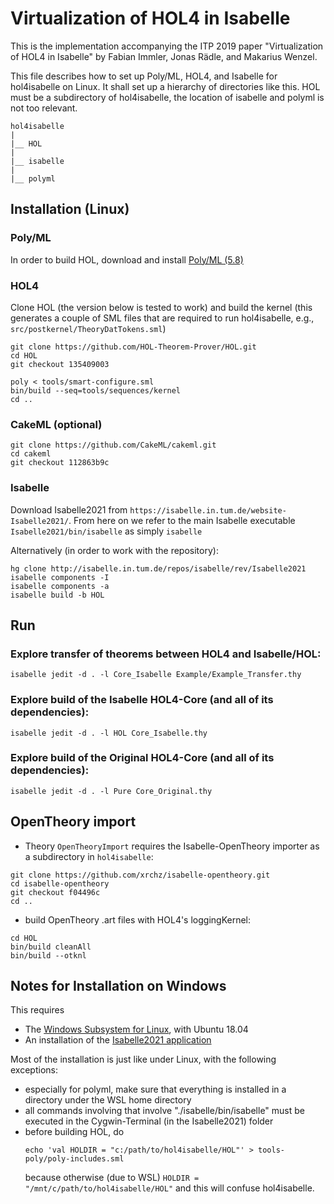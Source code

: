 # Virtualization of HOL4 in Isabelle

This is the implementation accompanying the ITP 2019 paper "Virtualization of HOL4 in Isabelle" by Fabian Immler, Jonas
Rädle, and Makarius Wenzel.

This file describes how to set up Poly/ML, HOL4, and Isabelle for hol4isabelle on Linux.
It shall set up a hierarchy of directories like this.
HOL must be a subdirectory of hol4isabelle, the location of isabelle and polyml is not too relevant.
```
hol4isabelle
|
|__ HOL
|
|__ isabelle
|
|__ polyml
```

## Installation (Linux)

### Poly/ML

In order to build HOL, download and install [Poly/ML (5.8)](https://polyml.org/download.html)


### HOL4
Clone HOL (the version below is tested to work) and build the kernel
(this generates a couple of SML files that are required to run hol4isabelle,
e.g., `src/postkernel/TheoryDatTokens.sml`)

```
git clone https://github.com/HOL-Theorem-Prover/HOL.git
cd HOL
git checkout 135409003

poly < tools/smart-configure.sml
bin/build --seq=tools/sequences/kernel
cd ..
```

### CakeML (optional)
```
git clone https://github.com/CakeML/cakeml.git
cd cakeml
git checkout 112863b9c 
```


### Isabelle

Download Isabelle2021 from ``https://isabelle.in.tum.de/website-Isabelle2021/``.
From here on we refer to the main Isabelle executable `Isabelle2021/bin/isabelle` as simply `isabelle`

Alternatively (in order to work with the repository):
```
hg clone http://isabelle.in.tum.de/repos/isabelle/rev/Isabelle2021
isabelle components -I
isabelle components -a
isabelle build -b HOL
```

## Run

### Explore transfer of theorems between HOL4 and Isabelle/HOL:
```
isabelle jedit -d . -l Core_Isabelle Example/Example_Transfer.thy
```

### Explore build of the Isabelle HOL4-Core (and all of its dependencies):
```
isabelle jedit -d . -l HOL Core_Isabelle.thy
```

### Explore build of the Original HOL4-Core (and all of its dependencies):
```
isabelle jedit -d . -l Pure Core_Original.thy
```

## OpenTheory import

* Theory ``OpenTheoryImport`` requires the Isabelle-OpenTheory importer as a subdirectory in
``hol4isabelle``:

```
git clone https://github.com/xrchz/isabelle-opentheory.git
cd isabelle-opentheory
git checkout f04496c
cd ..
```

* build OpenTheory .art files with HOL4's loggingKernel:

```
cd HOL
bin/build cleanAll
bin/build --otknl
```


## Notes for Installation on Windows

This requires
* The [Windows Subsystem for Linux](https://docs.microsoft.com/en-us/windows/wsl/install-win10), with Ubuntu 18.04
* An installation of the [Isabelle2021 application](http://isabelle.in.tum.de/dist/Isabelle2021.exe)

Most of the installation is just like under Linux, with the following exceptions:
* especially for polyml, make sure that everything is installed in a directory under the WSL home directory
* all commands involving that involve "./isabelle/bin/isabelle" must be executed in the Cygwin-Terminal (in the
  Isabelle2021) folder
* before building HOL, do
    ```
    echo 'val HOLDIR = "c:/path/to/hol4isabelle/HOL"' > tools-poly/poly-includes.sml
    ```
  because otherwise (due to WSL) `HOLDIR = "/mnt/c/path/to/hol4isabelle/HOL"` and this will confuse hol4isabelle.
